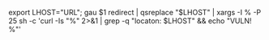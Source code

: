  export LHOST="URL"; gau $1 redirect | qsreplace "$LHOST" | xargs -I % -P 25 sh -c 'curl -Is "%" 2>&1 | grep -q "locaton: $LHOST" && echo "VULN! %"'
